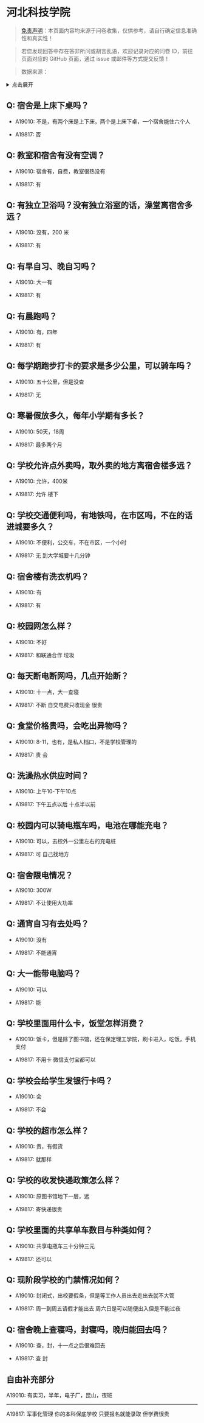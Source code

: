 # 河北科技学院

> [免责声明](https://colleges.chat/#_3)：本页面内容均来源于问卷收集，仅供参考，请自行确定信息准确性和真实性！

> 若您发现回答中存在答非所问或胡言乱语，欢迎记录对应的问卷 ID，前往页面对应的 GitHub 页面，通过 issue 或邮件等方式提交反馈！

> 数据来源：

<details><summary>点击展开</summary>
<ul>
<li>A19010: 匿名 (2023 年 06 月)</li>
<li>A19817: 匿名 (2023 年 06 月)</li>
</ul>
</details>

## Q: 宿舍是上床下桌吗？

- A19010: 不是，有两个床是上下床，两个是上床下桌，一个宿舍能住六个人

- A19817: 否

## Q: 教室和宿舍有没有空调？

- A19010: 宿舍有，自费，教室很热没有

- A19817: 有

## Q: 有独立卫浴吗？没有独立浴室的话，澡堂离宿舍多远？

- A19010: 没有，200 米

- A19817: 有

## Q: 有早自习、晚自习吗？

- A19010: 大一有

- A19817: 有

## Q: 有晨跑吗？

- A19010: 有，四年

- A19817: 有

## Q: 每学期跑步打卡的要求是多少公里，可以骑车吗？

- A19010: 五十公里，但是没查

- A19817: 无

## Q: 寒暑假放多久，每年小学期有多长？

- A19010: 50天，18周

- A19817: 最多两个月

## Q: 学校允许点外卖吗，取外卖的地方离宿舍楼多远？

- A19010: 允许，400米

- A19817: 允许 楼下

## Q: 学校交通便利吗，有地铁吗，在市区吗，不在的话进城要多久？

- A19010: 不便利，公交车，不在市区，一个小时

- A19817: 无 到大学城要十几分钟

## Q: 宿舍楼有洗衣机吗？

- A19010: 有

- A19817: 有

## Q: 校园网怎么样？

- A19010: 不好

- A19817: 和联通合作 垃圾

## Q: 每天断电断网吗，几点开始断？

- A19010: 十一点，大一查寝

- A19817: 不断 自交电费只收现金 很贵

## Q: 食堂价格贵吗，会吃出异物吗？

- A19010: 8-11，也有，是私人档口，不是学校管理的

- A19817: 贵 会

## Q: 洗澡热水供应时间？

- A19010: 上午10-下午10点

- A19817: 下午五点以后 十点半以前

## Q: 校园内可以骑电瓶车吗，电池在哪能充电？

- A19010: 可以，去校外一公里左右的充电桩

- A19817: 可 自己找地方

## Q: 宿舍限电情况？

- A19010: 300W

- A19817: 不让使用大功率

## Q: 通宵自习有去处吗？

- A19010: 没有

- A19817: 不能通宵

## Q: 大一能带电脑吗？

- A19010: 可以

- A19817: 能

## Q: 学校里面用什么卡，饭堂怎样消费？

- A19010: 饭卡，但是除了图书馆，还在保定理工学院，刷卡进入，吃饭，手机支付

- A19817: 不用卡 微信支付宝都可以

## Q: 学校会给学生发银行卡吗？

- A19010: 会

- A19817: 不会

## Q: 学校的超市怎么样？

- A19010: 贵，有假货

- A19817: 就那样

## Q: 学校的收发快递政策怎么样？

- A19010: 原图书馆地下一层，远

- A19817: 寄快递很贵

## Q: 学校里面的共享单车数目与种类如何？

- A19010: 共享电瓶车三十分钟三元

- A19817: 还可以

## Q: 现阶段学校的门禁情况如何？

- A19010: 封闭式，出校要假条，但是等工作人员出去走出去就不大管

- A19817: 周一到周五请假才能出去 周六日是可以随便出入但是不能过夜

## Q: 宿舍晚上查寝吗，封寝吗，晚归能回去吗？

- A19010: 查，封，十一点之后很难回去

- A19817: 查 封

## 自由补充部分

A19010: 有实习，半年，电子厂，昆山，夜班

***

A19817: 军事化管理 你的本科保底学校 只要报名就能录取 但学费很贵